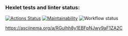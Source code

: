 ### Hexlet tests and linter status:
[![Actions Status](https://github.com/kendudan/frontend-project-lvl1/workflows/hexlet-check/badge.svg)](https://github.com/kendudan/frontend-project-lvl1/actions)
[![Maintainability](https://api.codeclimate.com/v1/badges/a99a88d28ad37a79dbf6/maintainability)](https://codeclimate.com/github/codeclimate/codeclimate/maintainability)
![Workflow status](https://github.com/kendudan/frontend-project-lvl1/actions/workflows/main.yml/badge.svg)

https://asciinema.org/a/RGulhh8y1EBFpNJwy9aF1ZA2C

